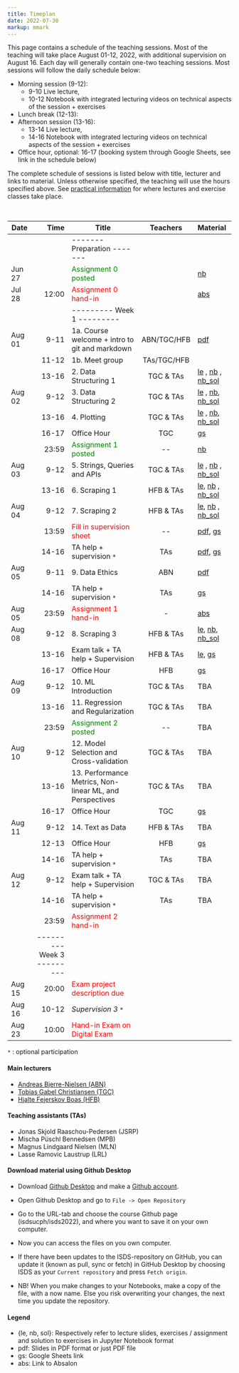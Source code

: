 ```yaml
---
title: Timeplan
date: 2022-07-30
markup: mmark
---
```


This page contains a schedule of the teaching sessions. Most of the teaching will take place August 01-12, 2022, with additional supervision on August 16. Each day will generally contain one-two teaching sessions. Most sessions will follow the daily schedule below:

- Morning session (9-12):
  - 9-10 Live lecture,
  - 10-12 Notebook with integrated lecturing videos on technical aspects of the session + exercises
- Lunch break (12-13):
- Afternoon session (13-16):
  - 13-14 Live lecture,
  - 14-16 Notebook with integrated lecturing videos on technical aspects of the session + exercises
- Office hour, optional: 16-17 (booking system through Google Sheets, see link in the schedule below)


The complete schedule of sessions is listed below with title, lecturer and links to material. Unless otherwise specified, the teaching will use the hours specified above. See [practical information](/isds2022/page/practical/) for where lectures and exercise classes take place. 

<br />

| Date   |                          Time | Title                                                    |  Teachers   | Material                                                                                                                                                                                                                                                                                                                                                   |
| ------ | ----------------------------: | -------------------------------------------------------- | :---------: | :--------------------------------------------------------------------------------------------------------------------------------------------------------------------------------------------------------------------------------------------------------------------------------------------------------------------------------------------------------- |
|        |                               | -------   Preparation  -------                           |             |                                                                                                                                                                                                                                                                                                                                                            |
| Jun 27 |                               | <font color="green">Assignment 0 posted</font>           |             | [nb](https://github.com/isdsucph/isds2022/blob/main/assignments/assignment0/assignment_0.ipynb)                                                                                                                                                                                                                                                            |
| Jul 28 |                         12:00 | <font color="red">Assignment 0 hand-in</font>            |             | [abs](https://absalon.ku.dk/courses/57609/assignments/157898)                                                                                                                                                                                                                                                                                              |
|        |                               | ---------   Week 1  ---------                            |             |                                                                                                                                                                                                                                                                                                                                                            |
| Aug 01 |                          9-11 | 1a. Course welcome + intro to git and markdown           | ABN/TGC/HFB | [pdf](https://github.com/isdsucph/isds2022/blob/main/teaching_material/module_1/lecture_1.pdf)                                                                                                                                                                                                                                                             |
|        |                         11-12 | 1b. Meet group                                           | TAs/TGC/HFB |                                                                                                                                                                                                                                                                                                                                                            |
|        |                         13-16 | 2. Data Structuring 1                                    |  TGC & TAs  | [le](https://github.com/isdsucph/isds2022/blob/main/teaching_material/module_2/module_2_slides.ipynb)    ,                     [nb](https://github.com/isdsucph/isds2022/blob/main/teaching_material/module_2/module_2_exercises.ipynb) , [nb_sol](https://github.com/isdsucph/isds2022/blob/main/teaching_material/module_2/module_2_exercises_sol.ipynb) |
| Aug 02 |                          9-12 | 3. Data Structuring 2                                    |  TGC & TAs  | [le](https://github.com/isdsucph/isds2022/blob/main/teaching_material/module_3/module_3_slides.ipynb)    ,                     [nb](https://github.com/isdsucph/isds2022/blob/main/teaching_material/module_3/module_3_exercises.ipynb), [nb_sol](https://github.com/isdsucph/isds2022/blob/main/teaching_material/module_3/module_3_exercises_sol.ipynb)  |
|        |                         13-16 | 4. Plotting                                              |  TGC & TAs  | [le](https://github.com/isdsucph/isds2022/blob/main/teaching_material/module_4/module_4_slides.ipynb)   ,  [nb](https://github.com/isdsucph/isds2022/blob/main/teaching_material/module_4/module_4_exercises.ipynb), [nb_sol](https://github.com/isdsucph/isds2022/blob/main/teaching_material/module_4/module_4_exercises_sol.ipynb)                      |
|        |                         16-17 | Office Hour                                              |     TGC     | [gs](https://docs.google.com/spreadsheets/d/1MxnS3LLsSzofpKdtOsFpCQLxREnurf7bnV8YvAu1q98/edit?usp=sharing)                                                                                                                                                                                                                                                 |
|        |                         23:59 | <font color="green">Assignment 1 posted</font>           |     --      | [nb](https://github.com/isdsucph/isds2022/blob/main/assignments/assignment1/assignment_1.ipynb)                                                                                                                                                                                                                                                            |
| Aug 03 |                          9-12 | 5. Strings, Queries and APIs                             |  TGC & TAs  | [le](https://github.com/isdsucph/isds2022/blob/main/teaching_material/module_5/module_5_slides.ipynb) ,       [nb](https://github.com/isdsucph/isds2022/blob/main/teaching_material/module_5/module_5_exercises.ipynb)   , [nb_sol](https://github.com/isdsucph/isds2022/blob/main/teaching_material/module_5/module_5_exercises_sol.ipynb)                |
|        |                         13-16 | 6. Scraping 1                                            |  HFB & TAs  | [le](https://github.com/isdsucph/isds2022/blob/main/teaching_material/module_6/module_6_slides.ipynb),   [nb](https://github.com/isdsucph/isds2022/blob/main/teaching_material/module_6/module_6_exercises.ipynb)   , [nb_sol](https://github.com/isdsucph/isds2022/blob/main/teaching_material/module_6/module_6_exercises_sol.ipynb)                     |
| Aug 04 |                          9-12 | 7. Scraping 2                                            |  HFB & TAs  | [le](https://github.com/isdsucph/isds2022/blob/main/teaching_material/module_7/module_7_slides.ipynb),   [nb](https://github.com/isdsucph/isds2022/blob/main/teaching_material/module_7/module_7_exercises.ipynb)   , [nb_sol](https://github.com/isdsucph/isds2022/blob/main/teaching_material/module_7/module_7_exercises_sol.ipynb)                     |
|        |                         13:59 | <font color="red">Fill in supervision sheet</font>       |     --      | [pdf](https://github.com/isdsucph/isds2022/blob/main/teaching_material/supervision/supervision_sheet_1.pdf), [gs](https://docs.google.com/spreadsheets/d/1_zHewDisKxA6lIEQh9tTvtLMEkIvTokHAHh7eDgD_k4/edit)                                                                                                                                                |
|        |                         14-16 | TA help + supervision `*`                                |     TAs     | [pdf](https://github.com/isdsucph/isds2022/blob/main/teaching_material/supervision/supervision_sheet_1.pdf), [gs](https://docs.google.com/spreadsheets/d/1_zHewDisKxA6lIEQh9tTvtLMEkIvTokHAHh7eDgD_k4/edit)                                                                                                                                                |
| Aug 05 |                          9-11 | 9. Data Ethics                                           |     ABN     | [pdf](https://github.com/isdsucph/isds2022/blob/main/teaching_material/module_9/lecture_9.pdf)                                                                                                                                                                                                                                                             |
|        |                         14-16 | TA help + supervision `*`                                |     TAs     | [gs](https://docs.google.com/spreadsheets/d/1_zHewDisKxA6lIEQh9tTvtLMEkIvTokHAHh7eDgD_k4/edit)                                                                                                                                                                                                                                                             |
| Aug 05 |                         23:59 | <font color="red">Assignment 1 hand-in</font>            |      -      | [abs](https://absalon.ku.dk/courses/57609/assignments/160128)                                                                                                                                                                                                                                                                                              |
| Aug 08 |                          9-12 | 8. Scraping 3                                            |  HFB & TAs  | [le](https://github.com/isdsucph/isds2022/blob/main/teaching_material/module_8/module_8_slides.ipynb),   [nb](https://github.com/isdsucph/isds2022/blob/main/teaching_material/module_8/module_8_exercises.ipynb), [nb_sol](https://github.com/isdsucph/isds2022/blob/main/teaching_material/module_8/module_8_exercises_sol.ipynb)                                                                                                                                         |
|        |                         13-16 | Exam talk + TA help + Supervision                        |  HFB & TAs  | [le](https://github.com/isdsucph/isds2022/blob/main/teaching_material/exam_talk/Exam_talk_1.ipynb), [gs](https://docs.google.com/spreadsheets/d/1_zHewDisKxA6lIEQh9tTvtLMEkIvTokHAHh7eDgD_k4/edit)                                                                                                                                                          |
|        |                         16-17 | Office Hour                                              |     HFB     | [gs](https://docs.google.com/spreadsheets/d/1MxnS3LLsSzofpKdtOsFpCQLxREnurf7bnV8YvAu1q98/edit?usp=sharing)                                                                                                                                                                                                                                                 |
| Aug 09 |                          9-12 | 10. ML Introduction                                      |  TGC & TAs  | TBA                                                                                                                                                                                                                                                                                                                                                        |
|        |                         13-16 | 11. Regression and Regularization                        |  TGC & TAs  | TBA                                                                                                                                                                                                                                                                                                                                                        |
|        |                         23:59 | <font color="green">Assignment 2 posted</font>           |     --      | TBA                                                                                                                                                                                                                                                                                                                                                        |
| Aug 10 |                          9-12 | 12. Model Selection and Cross-validation                 |  TGC & TAs  | TBA                                                                                                                                                                                                                                                                                                                                                        |
|        |                         13-16 | 13. Performance Metrics, Non-linear ML, and Perspectives |  TGC & TAs  | TBA                                                                                                                                                                                                                                                                                                                                                        |
|        |                         16-17 | Office Hour                                              |     TGC     | [gs](https://docs.google.com/spreadsheets/d/1MxnS3LLsSzofpKdtOsFpCQLxREnurf7bnV8YvAu1q98/edit?usp=sharing)                                                                                                                                                                                                                                                 |
| Aug 11 |                          9-12 | 14. Text as Data                                         |  HFB & TAs  | TBA                                                                                                                                                                                                                                                                                                                                                        |
|        |                         12-13 | Office Hour                                              |     HFB     | [gs](https://docs.google.com/spreadsheets/d/1MxnS3LLsSzofpKdtOsFpCQLxREnurf7bnV8YvAu1q98/edit?usp=sharing)                                                                                                                                                                                                                                                 |
|        |                         14-16 | TA help + supervision `*`                                |     TAs     | TBA                                                                                                                                                                                                                                                                                                                                                        |
| Aug 12 |                          9-12 | Exam talk + TA help  + Supervision                       |  TGC & TAs  | TBA                                                                                                                                                                                                                                                                                                                                                        |
|        |                         14-16 | TA help + supervision `*`                                |     TAs     | TBA                                                                                                                                                                                                                                                                                                                                                        |
|        |                         23:59 | <font color="red">Assignment 2 hand-in</font>            |             |                                                                                                                                                                                                                                                                                                                                                            |
|        | ---------   Week 3  --------- |                                                          |             |                                                                                                                                                                                                                                                                                                                                                            |
| Aug 15 |                         20:00 | <font color="red">Exam project description due</font>    |             |                                                                                                                                                                                                                                                                                                                                                            |
| Aug 16 |                         10-12 | *Supervision 3* `*`                                      |             |                                                                                                                                                                                                                                                                                                                                                            |
| Aug 23 |                         10:00 | <font color="red"> Hand-in Exam on Digital Exam </font>  |             |                                                                                                                                                                                                                                                                                                                                                            |
`*` : optional participation

#### Main lecturers
- [Andreas Bjerre-Nielsen (ABN)](https://abjer.github.io)
- [Tobias Gabel Christiansen (TGC)](https://forskning.ku.dk/soeg/result/?pure=da/persons/535076)
- [Hjalte Fejerskov Boas (HFB)](https://www.hjalteboas.com/)

#### Teaching assistants (TAs)
- Jonas Skjold Raaschou-Pedersen (JSRP)
- Mischa Püschl Bennedsen (MPB)
- Magnus Lindgaard Nielsen (MLN)
- Lasse Ramovic Laustrup (LRL)


#### Download material using Github Desktop
- Download [Github Desktop](https://desktop.github.com/) and make a [Github account](https://github.com/).

- Open Github Desktop and go to `File -> Open Repository`

- Go to the URL-tab and choose the course Github page (isdsucph/isds2022), and where you want to save it on your own computer.

- Now you can access the files on you own computer.

- If there have been updates to the ISDS-repository on GitHub, you can update it (known as pull, sync or fetch) in GitHub Desktop by choosing ISDS as your `Current repository` and press `Fetch origin`.

- NB! When you make changes to your Notebooks, make a copy of the file, with a now name. Else you risk overwriting your changes, the next time you update the repository.

#### Legend
- {le, nb, sol}: Respectively refer to lecture slides, exercises / assignment and solution to exercises in Jupyter Notebook format
- pdf: Slides in PDF format or just PDF file
- gs: Google Sheets link 
- abs: Link to Absalon